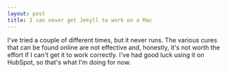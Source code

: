 ```yaml
---
layout: post
title: I can never get Jekyll to work on a Mac
---
```

I've tried a couple of different times, but it never runs. The various cures that can be found online are not effective and, honestly, it's not worth the effort if I can't get it to work correctly. I've had good luck using it on HubSpot, so that's what I'm doing for now.